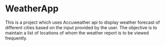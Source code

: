 # WeatherApp
This is a project which uses Accuweather api to display weather forecast of different cities based on the input provided by the user. The objective is to maintain a list of locations of whom the weather report is to be viewed frequently.
